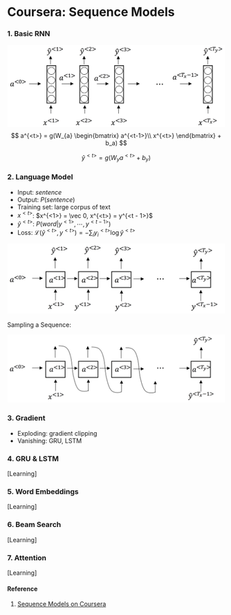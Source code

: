 # Coursera: Sequence Models

### 1. Basic RNN

![](../images/ee3baa059d65f93c4b0e6468c950c761.png)
$$
a^{<t>} = g(W_{a} \begin{bmatrix} a^{<t-1>}\\ x^{<t>} \end{bmatrix} + b_a)
$$

$$
\hat y^{<t>} = g(W_{y} a^{<t>} + b_y)
$$

### 2. Language Model

* Input: $sentence$
* Output: $P(sentence)$
* Training set: large corpus of text
* $x^{<t>}$: $x^{<1>} = \vec 0, x^{<t>} = y^{<t - 1>}$
* $\hat y^{<t>}$: $P(word | y^{<1>}, \cdots, y^{<t - 1>})$
* Loss: $\mathcal L(\hat y^{<t>}, y^{<t>}) = - \sum_i {y_i^{<t>} \log \hat y^{<t>}}$

![](../images/b155aa7ae417f4238532bce795525df3.png)

Sampling a Sequence:

![](../images/8f9e5e5bc65cf25cef420bf73f62b531.png)

### 3. Gradient

* Exploding: gradient clipping
* Vanishing: GRU, LSTM

### 4. GRU & LSTM

[Learning]

### 5. Word Embeddings 

[Learning]

### 6. Beam Search

[Learning]

### 7. Attention

[Learning]

#### Reference

1. [Sequence Models on Coursera](https://www.coursera.org/learn/nlp-sequence-models)